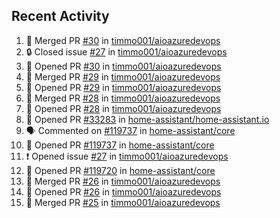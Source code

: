 ## Recent Activity

<!--START_SECTION:activity-->
1. 🎉 Merged PR [#30](https://github.com/timmo001/aioazuredevops/pull/30) in [timmo001/aioazuredevops](https://github.com/timmo001/aioazuredevops)
2. 🔒 Closed issue [#27](https://github.com/timmo001/aioazuredevops/issues/27) in [timmo001/aioazuredevops](https://github.com/timmo001/aioazuredevops)
3. 💪 Opened PR [#30](https://github.com/timmo001/aioazuredevops/pull/30) in [timmo001/aioazuredevops](https://github.com/timmo001/aioazuredevops)
4. 🎉 Merged PR [#29](https://github.com/timmo001/aioazuredevops/pull/29) in [timmo001/aioazuredevops](https://github.com/timmo001/aioazuredevops)
5. 💪 Opened PR [#29](https://github.com/timmo001/aioazuredevops/pull/29) in [timmo001/aioazuredevops](https://github.com/timmo001/aioazuredevops)
6. 🎉 Merged PR [#28](https://github.com/timmo001/aioazuredevops/pull/28) in [timmo001/aioazuredevops](https://github.com/timmo001/aioazuredevops)
7. 💪 Opened PR [#28](https://github.com/timmo001/aioazuredevops/pull/28) in [timmo001/aioazuredevops](https://github.com/timmo001/aioazuredevops)
8. 💪 Opened PR [#33283](https://github.com/home-assistant/home-assistant.io/pull/33283) in [home-assistant/home-assistant.io](https://github.com/home-assistant/home-assistant.io)
9. 🗣 Commented on [#119737](https://github.com/home-assistant/core/issues/119737) in [home-assistant/core](https://github.com/home-assistant/core)
10. 💪 Opened PR [#119737](https://github.com/home-assistant/core/pull/119737) in [home-assistant/core](https://github.com/home-assistant/core)
11. ❗ Opened issue [#27](https://github.com/timmo001/aioazuredevops/issues/27) in [timmo001/aioazuredevops](https://github.com/timmo001/aioazuredevops)
12. 💪 Opened PR [#119720](https://github.com/home-assistant/core/pull/119720) in [home-assistant/core](https://github.com/home-assistant/core)
13. 🎉 Merged PR [#26](https://github.com/timmo001/aioazuredevops/pull/26) in [timmo001/aioazuredevops](https://github.com/timmo001/aioazuredevops)
14. 💪 Opened PR [#26](https://github.com/timmo001/aioazuredevops/pull/26) in [timmo001/aioazuredevops](https://github.com/timmo001/aioazuredevops)
15. 🎉 Merged PR [#25](https://github.com/timmo001/aioazuredevops/pull/25) in [timmo001/aioazuredevops](https://github.com/timmo001/aioazuredevops)
<!--END_SECTION:activity-->
